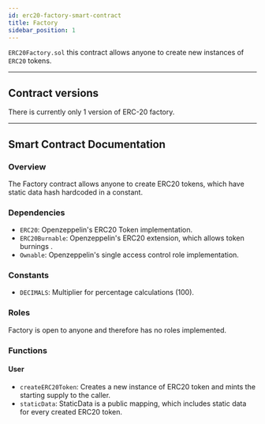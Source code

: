 ```yaml
---
id: erc20-factory-smart-contract
title: Factory
sidebar_position: 1
---
```


`ERC20Factory.sol` this contract allows anyone to create new instances of `ERC20` tokens.

---

## Contract versions

There is currently only 1 version of ERC-20 factory.

---

## Smart Contract Documentation

### Overview

The Factory contract allows anyone to create ERC20 tokens, which have static data hash hardcoded in a constant.

### Dependencies

- `ERC20`: Openzeppelin's ERC20 Token implementation.
- `ERC20Burnable`: Openzeppelin's ERC20 extension, which allows token burnings .
- `Ownable`: Openzeppelin's single access control role implementation.

### Constants

- `DECIMALS`: Multiplier for percentage calculations (100).

### Roles

Factory is open to anyone and therefore has no roles implemented.

### Functions

#### User

- `createERC20Token`: Creates a new instance of ERC20 token and mints the starting supply to the caller.
- `staticData`: StaticData is a public mapping, which includes static data for every created ERC20 token.
